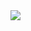 <div align="left">
<img src="https://cdn.discordapp.com/attachments/865598508924796978/1083950137954533436/smoke_banner_2.gif" />
</div>
